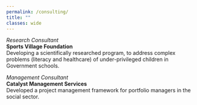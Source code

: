 ```yaml
---
permalink: /consulting/
title: ""
classes: wide 
---
```


*Research Consultant*   
**Sports Village Foundation**  
Developing a scientifically researched program, to address complex problems (literacy and healthcare) of under-privileged children in Government schools. 

*Management Consultant*   
**Catalyst Management Services**    
Developed a project management framework for portfolio managers in the social sector. 

